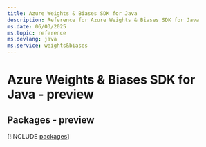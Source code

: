 ```yaml
---
title: Azure Weights & Biases SDK for Java
description: Reference for Azure Weights & Biases SDK for Java
ms.date: 06/03/2025
ms.topic: reference
ms.devlang: java
ms.service: weights&biases
---
```

# Azure Weights & Biases SDK for Java - preview
## Packages - preview
[!INCLUDE [packages](weights-&-biases-index.md)]